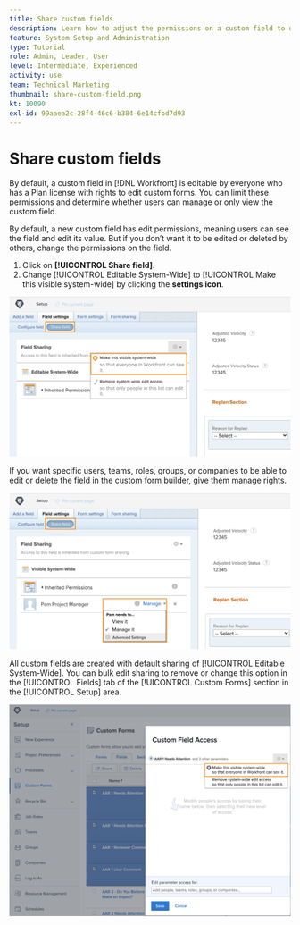 ```yaml
---
title: Share custom fields
description: Learn how to adjust the permissions on a custom field to determine whether users can manage or only view the custom field.
feature: System Setup and Administration
type: Tutorial
role: Admin, Leader, User
level: Intermediate, Experienced
activity: use
team: Technical Marketing
thumbnail: share-custom-field.png
kt: 10090
exl-id: 99aaea2c-28f4-46c6-b384-6e14cfbd7d93
---
```

# Share custom fields

By default, a custom field in [!DNL Workfront] is editable by everyone who has a Plan license with rights to edit custom forms. You can limit these permissions and determine whether users can manage or only view the custom field. 

By default, a new custom field has edit permissions, meaning users can see the field and edit its value. But if you don’t want it to be edited or deleted by others, change the permissions on the field.

1. Click on **[!UICONTROL Share field]**.
1. Change [!UICONTROL Editable System-Wide] to [!UICONTROL Make this visible system-wide] by clicking the **settings icon**.

![[!UICONTROL Make this visible system-wide] option in the [!UICONTROL Share field] subtab](assets/custom-forms-field-sharing-1.png)

If you want specific users, teams, roles, groups, or companies to be able to edit or delete the field in the custom form builder, give them manage rights.

![[!UICONTROL Share field] subtab in the [!UICONTROL Field settings] tab in the custom form builder](assets/custom-forms-field-sharing-2.png)

All custom fields are created with default sharing of [!UICONTROL Editable System-Wide]. You can bulk edit sharing to remove or change this option in the [!UICONTROL Fields] tab of the [!UICONTROL Custom Forms] section in the [!UICONTROL Setup] area.

![[!UICONTROL Custom Field Access] window](assets/custom-forms-field-sharing-3.png)
